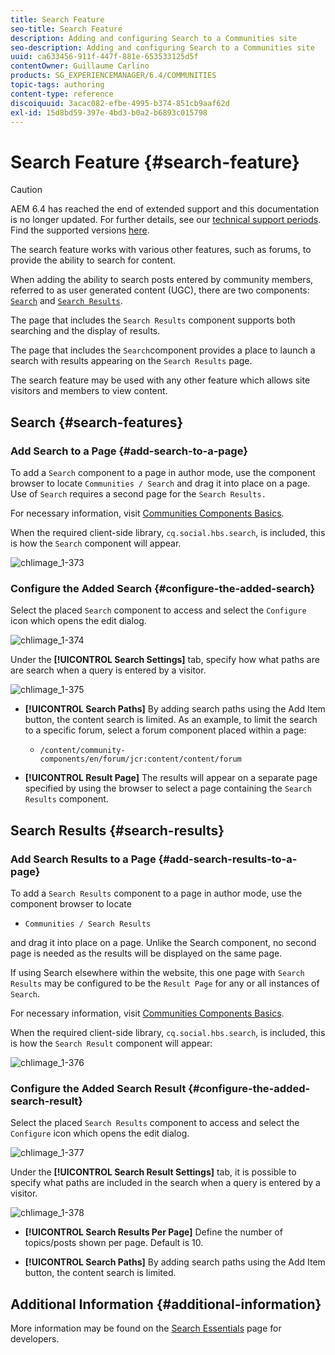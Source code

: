```yaml
---
title: Search Feature
seo-title: Search Feature
description: Adding and configuring Search to a Communities site
seo-description: Adding and configuring Search to a Communities site
uuid: ca633456-911f-447f-881e-653533125d5f
contentOwner: Guillaume Carlino
products: SG_EXPERIENCEMANAGER/6.4/COMMUNITIES
topic-tags: authoring
content-type: reference
discoiquuid: 3acac082-efbe-4995-b374-851cb9aaf62d
exl-id: 15d8bd59-397e-4bd3-b0a2-b6893c015798
---
```

# Search Feature {#search-feature}

>[!CAUTION]
>
>AEM 6.4 has reached the end of extended support and this documentation is no longer updated. For further details, see our [technical support periods](https://helpx.adobe.com/support/programs/eol-matrix.html). Find the supported versions [here](https://experienceleague.adobe.com/docs/).

The search feature works with various other features, such as forums, to provide the ability to search for content.

When adding the ability to search posts entered by community members, referred to as user generated content (UGC), there are two components: [ `Search`](#search-features) and [ `Search Results`](#search-results).

The page that includes the `Search Results` component supports both searching and the display of results.

The page that includes the `Search`component provides a place to launch a search with results appearing on the `Search Results` page.

The search feature may be used with any other feature which allows site visitors and members to view content.

## Search {#search-features}

### Add Search to a Page {#add-search-to-a-page}

To add a `Search` component to a page in author mode, use the component browser to locate `Communities / Search` and drag it into place on a page. Use of `Search` requires a second page for the `Search Results.`

For necessary information, visit [Communities Components Basics](basics.md).

When the required client-side library, `cq.social.hbs.search`, is included, this is how the `Search` component will appear.

![chlimage_1-373](assets/chlimage_1-373.png)

### Configure the Added Search {#configure-the-added-search}

Select the placed `Search` component to access and select the `Configure` icon which opens the edit dialog.

![chlimage_1-374](assets/chlimage_1-374.png)

Under the **[!UICONTROL Search Settings]** tab, specify how what paths are are search when a query is entered by a visitor.

![chlimage_1-375](assets/chlimage_1-375.png)

* **[!UICONTROL Search Paths]** 
  By adding search paths using the Add Item button, the content search is limited. As an example, to limit the search to a specific forum, select a forum component placed within a page:

    * `/content/community-components/en/forum/jcr:content/content/forum`

* **[!UICONTROL Result Page]** 
  The results will appear on a separate page specified by using the browser to select a page containing the `Search Results` component.

## Search Results {#search-results}

### Add Search Results to a Page {#add-search-results-to-a-page}

To add a `Search Results` component to a page in author mode, use the component browser to locate

* `Communities / Search Results`

and drag it into place on a page. Unlike the Search component, no second page is needed as the results will be displayed on the same page.

If using Search elsewhere within the website, this one page with `Search Results` may be configured to be the `Result Page` for any or all instances of `Search`.

For necessary information, visit [Communities Components Basics](basics.md).

When the required client-side library, `cq.social.hbs.search`, is included, this is how the `Search Result` component will appear:

![chlimage_1-376](assets/chlimage_1-376.png)

### Configure the Added Search Result {#configure-the-added-search-result}

Select the placed `Search Results` component to access and select the `Configure` icon which opens the edit dialog.

![chlimage_1-377](assets/chlimage_1-377.png)

Under the **[!UICONTROL Search Result Settings]** tab, it is possible to specify what paths are included in the search when a query is entered by a visitor.

![chlimage_1-378](assets/chlimage_1-378.png)

* **[!UICONTROL Search Results Per Page]** 
  Define the number of topics/posts shown per page. Default is 10.

* **[!UICONTROL Search Paths]** 
  By adding search paths using the Add Item button, the content search is limited.

## Additional Information {#additional-information}

More information may be found on the [Search Essentials](search-implementation.md) page for developers.

